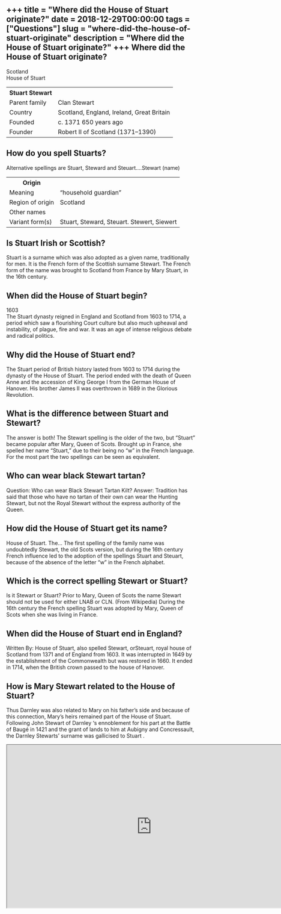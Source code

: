 +++
title = "Where did the House of Stuart originate?"
date = 2018-12-29T00:00:00
tags = ["Questions"]
slug = "where-did-the-house-of-stuart-originate"
description = "Where did the House of Stuart originate?"
+++
Where did the House of Stuart originate?
----------------------------------------

Scotland  
House of Stuart

<table><tr><th>Stuart Stewart</th></tr><tr><td>Parent family</td><td>Clan Stewart</td></tr><tr><td>Country</td><td>Scotland, England, Ireland, Great Britain</td></tr><tr><td>Founded</td><td>c. 1371 650 years ago</td></tr><tr><td>Founder</td><td>Robert II of Scotland (1371–1390)</td></tr></table>

How do you spell Stuarts?
-------------------------

Alternative spellings are Stuart, Steward and Steuart….Stewart (name)

<table><tr><th>Origin</th></tr><tr><td>Meaning</td><td>“household guardian”</td></tr><tr><td>Region of origin</td><td>Scotland</td></tr><tr><td>Other names</td></tr><tr><td>Variant form(s)</td><td>Stuart, Steward, Steuart. Stewert, Siewert</td></tr></table>

Is Stuart Irish or Scottish?
----------------------------

Stuart is a surname which was also adopted as a given name, traditionally for men. It is the French form of the Scottish surname Stewart. The French form of the name was brought to Scotland from France by Mary Stuart, in the 16th century.

When did the House of Stuart begin?
-----------------------------------

1603  
The Stuart dynasty reigned in England and Scotland from 1603 to 1714, a period which saw a flourishing Court culture but also much upheaval and instability, of plague, fire and war. It was an age of intense religious debate and radical politics.

Why did the House of Stuart end?
--------------------------------

The Stuart period of British history lasted from 1603 to 1714 during the dynasty of the House of Stuart. The period ended with the death of Queen Anne and the accession of King George I from the German House of Hanover. His brother James II was overthrown in 1689 in the Glorious Revolution.

What is the difference between Stuart and Stewart?
--------------------------------------------------

The answer is both! The Stewart spelling is the older of the two, but “Stuart” became popular after Mary, Queen of Scots. Brought up in France, she spelled her name “Stuart,” due to their being no “w” in the French language. For the most part the two spellings can be seen as equivalent.

Who can wear black Stewart tartan?
----------------------------------

Question: Who can wear Black Stewart Tartan Kilt? Answer: Tradition has said that those who have no tartan of their own can wear the Hunting Stewart, but not the Royal Stewart without the express authority of the Queen.

How did the House of Stuart get its name?
-----------------------------------------

House of Stuart. The… The first spelling of the family name was undoubtedly Stewart, the old Scots version, but during the 16th century French influence led to the adoption of the spellings Stuart and Steuart, because of the absence of the letter “w” in the French alphabet.

Which is the correct spelling Stewart or Stuart?
------------------------------------------------

Is it Stewart or Stuart? Prior to Mary, Queen of Scots the name Stewart should not be used for either LNAB or CLN. (From Wikipedia) During the 16th century the French spelling Stuart was adopted by Mary, Queen of Scots when she was living in France.

When did the House of Stuart end in England?
--------------------------------------------

Written By: House of Stuart, also spelled Stewart, orSteuart, royal house of Scotland from 1371 and of England from 1603. It was interrupted in 1649 by the establishment of the Commonwealth but was restored in 1660. It ended in 1714, when the British crown passed to the house of Hanover.

How is Mary Stewart related to the House of Stuart?
---------------------------------------------------

Thus Darnley was also related to Mary on his father’s side and because of this connection, Mary’s heirs remained part of the House of Stuart. Following John Stewart of Darnley ‘s ennoblement for his part at the Battle of Baugé in 1421 and the grant of lands to him at Aubigny and Concressault, the Darnley Stewarts’ surname was gallicised to Stuart .

<iframe allow="accelerometer; autoplay; clipboard-write; encrypted-media; gyroscope; picture-in-picture" allowfullscreen="" class="__youtube_prefs__  epyt-is-override  no-lazyload" data-no-lazy="1" data-origheight="433" data-origwidth="770" data-skipgform_ajax_framebjll="" height="433" id="_ytid_78693" loading="lazy" src="https://www.youtube.com/embed/jIPCmA540vI?enablejsapi=1&autoplay=0&cc_load_policy=0&cc_lang_pref=&iv_load_policy=1&loop=0&modestbranding=0&rel=1&fs=1&playsinline=0&autohide=2&theme=dark&color=red&controls=1&" title="YouTube player" width="770"></iframe>